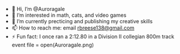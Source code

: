 - 👋 Hi, I’m @Auroragale
- 👀 I’m interested in math, cats, and video games
- 🌱 I’m currently precticing and publishing my creative skills
- 📫 How to reach me: email rbreese138@gmail.com
- ⚡ Fun fact: I once ran a 2:12.80 in a Division II collegian 800m track event
file = open(Auroragale.png)

<!---
Auroragale/Auroragale is a ✨ special ✨ repository because its `README.md` (this file) appears on your GitHub profile.
You can click the Preview link to take a look at your changes.
--->
